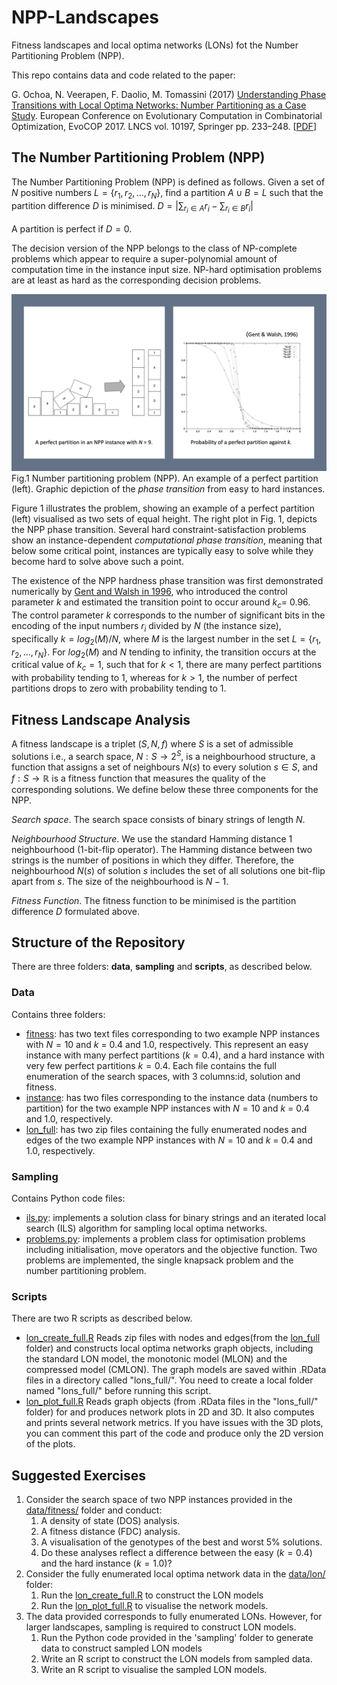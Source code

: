 # NPP-Landscapes
Fitness landscapes and local optima networks (LONs) fot the  Number Partitioning Problem (NPP).

This repo contains data and code related to the paper:

G. Ochoa, N. Veerapen, F. Daolio, M. Tomassini (2017) [Understanding Phase Transitions with Local Optima Networks: Number Partitioning as a Case Study](https://link.springer.com/chapter/10.1007/978-3-319-55453-2_16).  European Conference on Evolutionary Computation in Combinatorial Optimization, EvoCOP 2017.  LNCS vol. 10197, Springer pp. 233–248.   [[PDF](assets/Understanding_Phase_Transitions_with_LONS_NPP.pdf)]


## The Number Partitioning Problem (NPP)

The Number Partitioning Problem (NPP) is defined as follows. Given a set of $N$ positive numbers $L=\{r_1,r_2, \ldots, r_N\}$,
find a partition $A \cup B = L$ such that the partition difference $D$ is minimised.
$D = \left| \sum_{r_i \in A} r_i - \sum_{r_i \in B} r_i \right|$

A partition is perfect if $D = 0$.

The decision version of the NPP belongs to the class of NP-complete problems which appear to require a super-polynomial amount of computation time in the instance input size. NP-hard optimisation problems are at least as hard as the corresponding decision problems.
 
![npp](assets/npp.jpg)
Fig.1 Number partitioning problem (NPP). An example of a perfect partition (left). Graphic depiction of the *phase transition* from easy to hard instances.

Figure 1 illustrates the problem, showing an example of a perfect partition (left) visualised as two sets of equal height. The right plot in Fig. 1, depicts the NPP phase transition. Several hard constraint-satisfaction problems show an instance-dependent *computational phase transition*, meaning that below some critical point, instances are typically easy to solve while they become hard to solve above such a point.

The existence of the NPP hardness phase transition was first demonstrated numerically by [Gent and Walsh in 1996](https://dblp.org/rec/conf/ecai/GentW96.html), who introduced the control parameter $k$ and estimated the transition point to occur around $k_c$= 0.96. The control parameter $k$  corresponds to the number of significant bits in the encoding of the input numbers $r_i$ divided by $N$ (the instance size), specifically $k = log_2(M)/N$, where $M$ is the largest number in the set $L=\{r_1,r_2, \ldots, r_N\}$.  For $log_2(M)$ and $N$ tending to infinity, the transition occurs at the critical value of $k_c = 1$, such that for $k < 1$, there are many perfect partitions with probability tending to 1, whereas for $k > 1$, the number of perfect partitions drops to zero with probability tending to 1. 


## Fitness Landscape Analysis
A fitness landscape is a triplet $(S, N, f)$ where $S$ is a set of admissible solutions i.e., a search space, $N: S \longrightarrow 2^S$, is a neighbourhood structure, a function that assigns a set of neighbours $N(s)$ to every solution $s \in S$, and $f : S \longrightarrow \mathbb{R}$ is a fitness function that measures the quality of the corresponding solutions.  We define below these three components for the NPP.

*Search space*. The search space consists of binary strings of length $N$. 

*Neighbourhood Structure*. We use the standard Hamming distance 1 neighbourhood (1-bit-flip operator). The Hamming distance between two strings is the number of positions in which they differ. Therefore, the neighbourhood $N(s)$ of solution $s$ includes the set of all solutions one bit-flip apart from $s$. The size of the neighbourhood is $N - 1$.

*Fitness Function*. The fitness function to be minimised is the partition difference $D$ formulated above.

## Structure of the Repository
There are three folders: **data**,  **sampling** and **scripts**, as described below.
### Data 
Contains three folders:

* [fitness](data/fitness/): has two text files corresponding to two example NPP instances with $N = 10$ and  $k$ = 0.4 and 1.0, respectively. This represent an easy instance with many perfect partitions ($k = 0.4$), and a hard instance with very few perfect partitions $k = 0.4$. Each file contains the full enumeration of the search spaces, with 3 columns:id, solution and fitness.
* [instance](data/instance/): has two files corresponding to the instance data (numbers to partition) for the two example NPP instances with $N = 10$ and  $k$ = 0.4 and 1.0, respectively.
* [lon_full](data/lon_full/): has two zip files containing the fully enumerated  nodes and edges of the two example NPP instances with $N = 10$ and  $k$ = 0.4 and 1.0, respectively.

### Sampling
Contains Python code files:
* [ils.py](sampling/ils.py): implements a solution class for binary strings and an iterated local search (ILS) algorithm for sampling local optima networks.
* [problems.py](sampling/problems.py): implements a problem class for optimisation problems including initialisation, move operators and the objective function. Two problems are implemented, the single knapsack problem and the number partitioning problem.

### Scripts
There are two R scripts as described below. 
* [lon_create_full.R](scripts/lon_create_full.R) Reads zip files with nodes and edges(from the [lon_full](data/lon_full/) folder) and constructs local optima networks graph objects, including the standard LON model, the monotonic model (MLON) and the compressed model (CMLON). The graph models are saved within .RData files in a directory called "lons_full/". You need to create a local folder named "lons_full/" before running this script.
* [lon_plot_full.R](scripts/lon_plot_full.R) Reads graph objects (from .RData files in the "lons_full/" folder) for and produces network plots in 2D and 3D. It also computes and prints several network metrics. If you have issues with the 3D plots, you can comment this part of the code and produce only the 2D version of the plots.

## Suggested Exercises
1. Consider the search space of two NPP instances provided in the [data/fitness/](data/fitness/) folder and conduct:
    1. A density of state (DOS) analysis. 
    2. A fitness distance (FDC) analysis.
    3. A visualisation of the genotypes of the best and worst 5% solutions.
    4. Do these analyses reflect a difference between the easy ($k=0.4$) and the hard instance ($k=1.0$)?
2. Consider the fully enumerated local optima network data in the [data/lon/](data/lon) folder:
    1. Run the [lon_create_full.R](scripts/lon_create_full.R) to construct the LON models
    2. Run the [lon_plot_full.R](scripts/lon_plot_full.R) to visualise the network models. 
3. The data provided corresponds to fully enumerated LONs. However, for larger landscapes, sampling is required to construct LON models.
    1. Run the Python code provided in the 'sampling' folder to generate data to construct sampled LON models
    2. Write an R script to construct the LON models from sampled data.
    3. Write an R script to visualise the sampled LON models.

